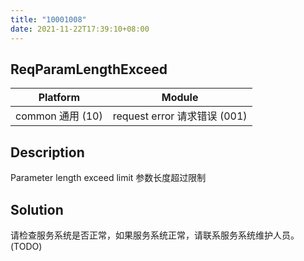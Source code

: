 ```yaml
---
title: "10001008"
date: 2021-11-22T17:39:10+08:00
---
```

## ReqParamLengthExceed
| Platform                   | Module
|----------------------------|----------|
| common 通用 (10) | request error 请求错误 (001) |

## Description
Parameter length exceed limit 参数长度超过限制

## Solution
请检查服务系统是否正常，如果服务系统正常，请联系服务系统维护人员。(TODO)
